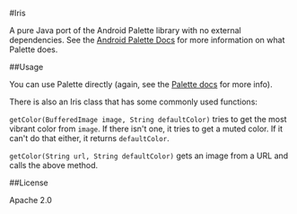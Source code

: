 #Iris

A pure Java port of the Android Palette library with no external dependencies.
See the [Android Palette Docs](https://developer.android.com/reference/android/support/v7/graphics/Palette.html) for more information on what Palette does.

##Usage

You can use Palette directly (again, see the [Palette docs](https://developer.android.com/reference/android/support/v7/graphics/Palette.html) for more info).

There is also an Iris class that has some commonly used functions:

`getColor(BufferedImage image, String defaultColor)` tries to get the most vibrant color from `image`. If there isn't one, it tries to get a muted color. If it can't do that either, it returns `defaultColor`.

`getColor(String url, String defaultColor)` gets an image from a URL and calls the above method.

##License

Apache 2.0